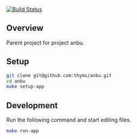 [![Build Status](https://travis-ci.org/thyms/anbu.png?branch=template-0.4)](https://travis-ci.org/thyms/anbu)

## Overview ##
Parent project for project anbu.

## Setup ##
```bash
git clone git@github.com:thyms/anbu.git
cd anbu
make setup-app
```

## Development ##
Run the following command and start editing files.
```bash
make run-app
```
